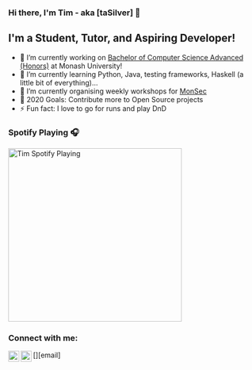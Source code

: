 ### Hi there, I'm Tim - aka [taSilver] 👋


## I'm a Student, Tutor, and Aspiring Developer!

- 🔭 I’m currently working on [Bachelor of Computer Science Advanced (Honors)][uni] at Monash University!
- 🌱 I’m currently learning Python, Java, testing frameworks, Haskell (a little bit of everything)...
- 👯 I’m currently organising weekly workshops for [MonSec][monsec]
- 🥅 2020 Goals: Contribute more to Open Source projects
- ⚡ Fun fact: I love to go for runs and play DnD


### Spotify Playing 🎧
[<img src="https://now-playing-codestackr.vercel.app/api/spotify-playing" alt="Tim Spotify Playing" width="350" />](https://open.spotify.com/user/swyqyimdc12jajde4vpwd2x1b)


### Connect with me:

[<img align="left" alt="Tim | LinkedIn" width="22px" src="https://cdn.jsdelivr.net/npm/simple-icons@v3/icons/linkedin.svg" />][linkedin]
[<img align="left" alt="Tim | Email" width="22px" src="https://cdn.jsdelivr.net/npm/simple-icons@v3/icons/instagram.svg" />][email]


[uni]: https://www.monash.edu/study/courses/find-a-course/2021/computer-science-advanced-c3001
[monsec]: https://monsec.io
[linkedin]: https://www.linkedin.com/in/tim-silvester/
[monsecYouTube]: https://www.youtube.com/channel/UCYeUdj1uFiycji84i04jayw